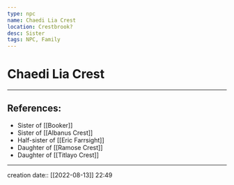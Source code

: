 ```yaml
---
type: npc
name: Chaedi Lia Crest
location: Crestbrook?
desc: Sister
tags: NPC, Family
---
```


# Chaedi Lia Crest
___ 
## References: 
- Sister of [[Booker]]
- Sister of [[Albanus Crest]]
- Half-sister of [[Eric Farrsight]]
- Daughter of [[Ramose Crest]]
- Daughter of [[Titlayo Crest]]
--- 
creation date:: [[2022-08-13]] 22:49
